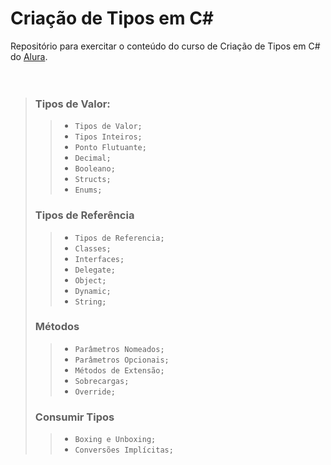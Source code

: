 # Criação de Tipos em C#

Repositório para exercitar o conteúdo do curso de Criação de Tipos em C# do [Alura](https://alura.com.br).
<br/><br/><br/>

>### **Tipos de Valor**:
>> - `Tipos de Valor;`
>> - `Tipos Inteiros;`
>> - `Ponto Flutuante;`
>> - `Decimal;`
>> - `Booleano;`
>> - `Structs;`
>> - `Enums;`
>### **Tipos de Referência**
>> - `Tipos de Referencia;`
>> - `Classes;`
>> - `Interfaces;`
>> - `Delegate;`
>> - `Object;`
>> - `Dynamic;`
>> - `String;`
>### **Métodos**
>> - `Parâmetros Nomeados;`
>> - `Parâmetros Opcionais;`
>> - `Métodos de Extensão;`
>> - `Sobrecargas;`
>> - `Override;`
>### **Consumir Tipos**
>> - `Boxing e Unboxing;`
>> - `Conversões Implícitas;`


